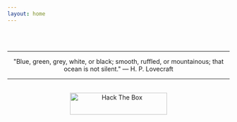 ```yaml
---
layout: home
---
```

<center>
<br />
<br />
<hr class="hr-line">
"Blue, green, grey, white, or black; smooth, ruffled, or mountainous; that ocean is not silent." — H. P. Lovecraft
<hr class="hr-line">
<br />
<a href="https://www.hackthebox.com/profile/56695"><img src="https://www.hackthebox.com/badge/image/56695" width="220" height="50" alt="Hack The Box"></a>
</center>
